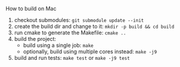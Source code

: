 How to build on Mac

1. checkout submodules: `git submodule update --init`
2. create the build dir and change to it: `mkdir -p build && cd build`
3. run cmake to generate the Makefile: `cmake ..`
4. build the project:
    - build using a single job: `make`
    - optionally, build using multiple cores instead: `make -j9`
5. build and run tests: `make test` or `make -j9 test`
